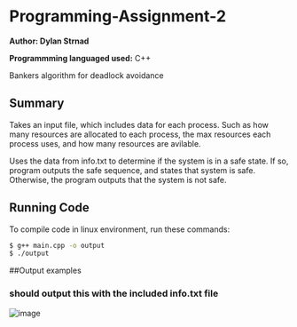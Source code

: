 # Programming-Assignment-2

**Author: Dylan Strnad**

**Programmming languaged used:** C++

Bankers algorithm for deadlock avoidance

## Summary
Takes an input file, which includes data for each process. Such as how many resources are allocated to each process,
the max resources each process uses, and how many resources are avilable.

Uses the data from info.txt to determine if the system is in a safe state. If so, program outputs the safe sequence, and states that system is safe. Otherwise, the program outputs that the system is not safe.

## Running Code
To compile code in linux environment, run these commands:
```sh
$ g++ main.cpp -o output
$ ./output
```

##Output examples

### should output this with the included info.txt file
![image](https://github.com/user-attachments/assets/aa8d9641-6157-4d49-97e2-37a6c45c8cb2)


